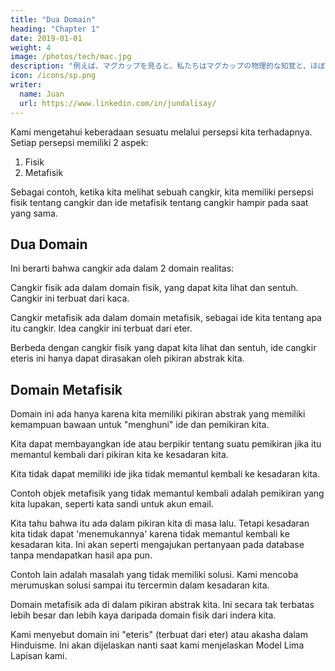 ```yaml
---
title: "Dua Domain"
heading: "Chapter 1"
date: 2019-01-01
weight: 4
image: /photos/tech/mac.jpg
description: "例えば、マグカップを見ると、私たちはマグカップの物理的な知覚と、ほぼ同時にマグカップの形而上学的なアイディアを持っています"
icon: /icons/sp.png
writer:
  name: Juan
  url: https://www.linkedin.com/in/jundalisay/
---
```



Kami mengetahui keberadaan sesuatu melalui persepsi kita terhadapnya. Setiap persepsi memiliki 2 aspek:

1. Fisik
2. Metafisik

Sebagai contoh, ketika kita melihat sebuah cangkir, kita memiliki persepsi fisik tentang cangkir dan ide metafisik tentang cangkir hampir pada saat yang sama.


## Dua Domain

Ini berarti bahwa cangkir ada dalam 2 domain realitas:

Cangkir fisik ada dalam domain fisik, yang dapat kita lihat dan sentuh.
Cangkir ini terbuat dari kaca.

Cangkir metafisik ada dalam domain metafisik, sebagai ide kita tentang apa itu cangkir.
Idea cangkir ini terbuat dari eter.

Berbeda dengan cangkir fisik yang dapat kita lihat dan sentuh, ide cangkir eteris ini hanya dapat dirasakan oleh pikiran abstrak kita.


## Domain Metafisik

Domain ini ada hanya karena kita memiliki pikiran abstrak yang memiliki kemampuan bawaan untuk "menghuni" ide dan pemikiran kita.

Kita dapat membayangkan ide atau berpikir tentang suatu pemikiran jika itu memantul kembali dari pikiran kita ke kesadaran kita.

Kita tidak dapat memiliki ide jika tidak memantul kembali ke kesadaran kita.

Contoh objek metafisik yang tidak memantul kembali adalah pemikiran yang kita lupakan, seperti kata sandi untuk akun email.

Kita tahu bahwa itu ada dalam pikiran kita di masa lalu. Tetapi kesadaran kita tidak dapat 'menemukannya' karena tidak memantul kembali ke kesadaran kita. Ini akan seperti mengajukan pertanyaan pada database tanpa mendapatkan hasil apa pun.

Contoh lain adalah masalah yang tidak memiliki solusi. Kami mencoba merumuskan solusi sampai itu tercermin dalam kesadaran kita.

Domain metafisik ada di dalam pikiran abstrak kita. Ini secara tak terbatas lebih besar dan lebih kaya daripada domain fisik dari indera kita.

Kami menyebut domain ini "eteris" (terbuat dari eter) atau akasha dalam Hinduisme. Ini akan dijelaskan nanti saat kami menjelaskan Model Lima Lapisan kami.
